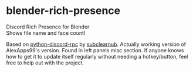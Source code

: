# blender-rich-presence
Discord Rich Presence for Blender  
Shows file name and face count!

Based on [python-discord-rpc](https://github.com/suclearnub/python-discord-rpc) by [subclearnub](https://github.com/suclearnub).
Actually working version of AlexApps99's version. Found in left panels misc section. If anyone knows how to get it to update itself regularly without needing a hotkey/button, feel free to help out with the project.
